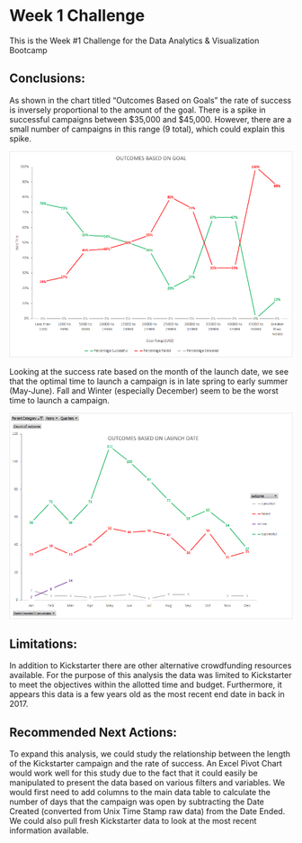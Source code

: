 # Week 1 Challenge
This is the Week #1 Challenge for the Data Analytics &amp; Visualization Bootcamp 

## Conclusions:
As shown in the chart titled “Outcomes Based on Goals” the rate of success is inversely proportional to the amount of the goal.  There is a spike in successful campaigns between $35,000 and $45,000.  However, there are a small number of campaigns in this range (9 total), which could explain this spike.

![](OutcomesBasedOnGoalsChart.png)


Looking at the success rate based on the month of the launch date, we see that the optimal time to launch a campaign is in late spring to early summer (May-June).  Fall and Winter (especially December) seem to be the worst time to launch a campaign.  


![](OutcomesBasedOnLaunchDateChart.png)


## Limitations:  
In addition to Kickstarter there are other alternative crowdfunding resources available.  For the purpose of this analysis the data was limited to Kickstarter to meet the objectives within the allotted time and budget.  Furthermore, it appears this data is a few years old as the most recent end date in back in 2017.  
## Recommended Next Actions:
To expand this analysis, we could study the relationship between the length of the Kickstarter campaign and the rate of success.  An Excel Pivot Chart would work well for this study due to the fact that it could easily be manipulated to present the data based on various filters and variables.  We would first need to add columns to the main data table to calculate the number of days that the campaign was open by subtracting the Date Created (converted from Unix Time Stamp raw data) from the Date Ended.  We could also pull fresh Kickstarter data to look at the most recent information available.   
